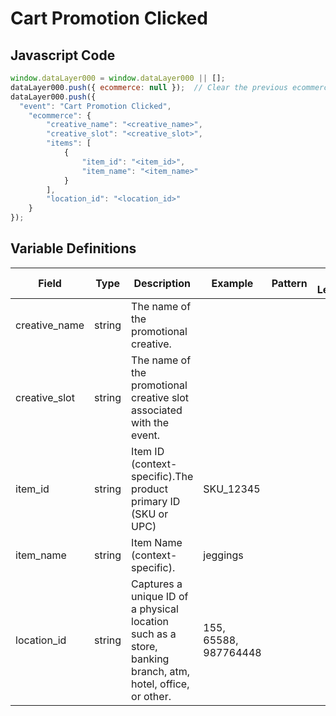 # Cart Promotion Clicked

### 

## Javascript Code
```js
window.dataLayer000 = window.dataLayer000 || [];
dataLayer000.push({ ecommerce: null });  // Clear the previous ecommerce object.
dataLayer000.push({
  "event": "Cart Promotion Clicked",
    "ecommerce": {
        "creative_name": "<creative_name>",
        "creative_slot": "<creative_slot>",
        "items": [
            {
                "item_id": "<item_id>",
                "item_name": "<item_name>"
            }
        ],
        "location_id": "<location_id>"
    }
});
```

## Variable Definitions

|Field|Type|Description|Example|Pattern|Min Length|Max Length|Minimum|Maximum|Multiple Of|
| --- | --- | --- | --- | --- | --- | --- | --- | --- | --- |
|creative_name|string|The name of the promotional creative.||||||||
|creative_slot|string|The name of the promotional creative slot associated with the event.||||||||
|item_id|string|Item ID \(context-specific\).The product primary ID \(SKU or UPC\) |SKU\_12345|||||||
|item_name|string|Item Name \(context-specific\).|jeggings|||||||
|location_id|string|Captures a unique ID of a physical location such as a store, banking branch, atm, hotel, office, or other.|155, 65588, 987764448|||||||




